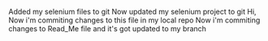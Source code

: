 Added my selenium files to git
Now updated my selenium project to git
Hi, Now i'm commiting changes to this file in my local repo
Now i'm commiting changes to Read_Me file and it's got updated to my branch